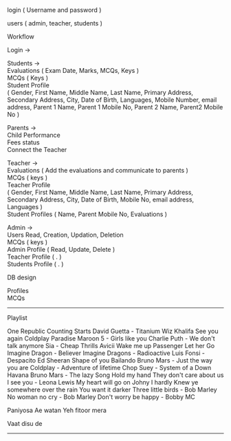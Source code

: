 login     ( Username and password )

users ( admin, teacher, students )


Workflow

Login -> 

Students ->      
                        Evaluations ( Exam Date, Marks, MCQs, Keys  )  
                        MCQs ( Keys )  
                        Student Profile  
                        ( Gender, First Name, Middle Name, Last Name, Primary Address, Secondary Address, City, Date of Birth, Languages, Mobile Number, email address, Parent 1 Name, Parent 1 Mobile No, Parent 2 Name, Parent2 Mobile No )  

Parents ->  
                         Child Performance  
                         Fees status  
                         Connect the Teacher  

Teacher ->         
                          Evaluations ( Add the evaluations and communicate to parents )  
                          MCQs ( keys )  
                          Teacher Profile  
                         ( Gender, First Name, Middle Name, Last Name, Primary Address, Secondary Address, City, Date of Birth,  Mobile No, email address, Languages )  
                          Student Profiles ( Name, Parent Mobile No, Evaluations )  

Admin ->  
                           Users Read, Creation, Updation, Deletion  
                           MCQs ( keys )  
                           Admin Profile ( Read, Update, Delete )  
                           Teacher Profile ( . )   
                           Students Profile ( . )  

DB design  

Profiles  
MCQs  


--------------------------------------------
Playlist

One Republic Counting Starts
David Guetta - Titanium
Wiz Khalifa See you again
Coldplay Paradise
Maroon 5 - Girls like you
Charlie Puth - We don't talk anymore
Sia - Cheap Thrills
Avicii Wake me up
Passenger Let her Go
Imagine Dragon - Believer
Imagine Dragons - Radioactive
Luis Fonsi - Despacito
Ed Sheeran Shape of you
Bailando
Bruno Mars - Just the way you are
Coldplay - Adventure of lifetime
Chop Suey - System of a Down
Havana
Bruno Mars - The lazy Song
Hold my hand
They don't care about us
I see you - Leona Lewis
My heart will go on
Johny I hardly Knew ye
somewhere over the rain
You want it darker
Three little birds - Bob Marley
No woman no cry - Bob Marley
Don't worry be happy - Bobby MC

Paniyosa
Ae watan
Yeh fitoor mera

Vaat disu de


--------------------------------------------
